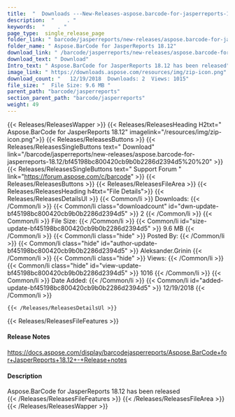 ```yaml
---
title:  "  Downloads ---New-Releases-aspose.barcode-for-jasperreports-18.12 . " 
description:  "    . " 
keywords:  "    . " 
page_type:  single_release_page
folder_link: " barcode/jasperreports/new-releases/aspose.barcode-for-jasperreports-18.12/"
folder_name: " Aspose.BarCode for JasperReports 18.12"
download_link: " /barcode/jasperreports/new-releases/aspose.barcode-for-jasperreports-18.12/bf45198bc800420cb9b0b2286d2394d5"
download_text: " Download"
Intro_text: " Aspose.BarCode for JasperReports 18.12 has been released"
image_link: " https://downloads.aspose.com/resources/img/zip-icon.png"
download_count: "   12/19/2018  Downloads: 2  Views: 1015"
file_size: "  File Size: 9.6 MB "
parent_path: "barcode/jasperreports"
section_parent_path: "barcode/jasperreports"
weight: 49 
---
```


{{< Releases/ReleasesWapper >}}
  {{< Releases/ReleasesHeading H2txt=" Aspose.BarCode for JasperReports 18.12" imagelink="/resources/img/zip-icon.png">}}
  {{< Releases/ReleasesButtons >}}
    {{< Releases/ReleasesSingleButtons text=" Download" link="/barcode/jasperreports/new-releases/aspose.barcode-for-jasperreports-18.12/bf45198bc800420cb9b0b2286d2394d5%20%20" >}}
    {{< Releases/ReleasesSingleButtons text=" Support Forum " link="https://forum.aspose.com/c/barcode" >}}
  {{< Releases/ReleasesButtons >}}
  {{< Releases/ReleasesFileArea >}}
    {{< Releases/ReleasesHeading h4txt="File Details">}}
    {{< Releases/ReleasesDetailsUl >}}
            {{< Common/li  >}} Downloads: {{< /Common/li >}} 
      {{< Common/li class="downloadcount" id="dwn-update-bf45198bc800420cb9b0b2286d2394d5" >}} 2 {{< /Common/li >}} 
      {{< Common/li  >}} File Size: {{< /Common/li >}} 
      {{< Common/li id="size-update-bf45198bc800420cb9b0b2286d2394d5" >}} 9.6 MB {{< /Common/li >}} 
      {{< Common/li  class="hide" >}} Posted By: {{< /Common/li >}} 
      {{< Common/li class="hide" id="author-update-bf45198bc800420cb9b0b2286d2394d5" >}} Aleksander.Grinin {{< /Common/li >}} 
      {{< Common/li class="hide"  >}} Views: {{< /Common/li >}} 
      {{< Common/li class="hide" id="view-update-bf45198bc800420cb9b0b2286d2394d5" >}} 1016 {{< /Common/li >}} 
      {{< Common/li  >}} Date Added: {{< /Common/li >}} 
      {{< Common/li id="added-update-bf45198bc800420cb9b0b2286d2394d5" >}} 12/19/2018 {{< /Common/li >}} 

    {{< /Releases/ReleasesDetailsUl >}}

  {{< Releases/ReleasesFileFeatures >}}
      <h4>Release Notes</h4><div><a href="https://docs.aspose.com/display/barcodejasperreports/Aspose.BarCode+for+JasperReports+18.12+-+Release+notes">https://docs.aspose.com/display/barcodejasperreports/Aspose.BarCode+for+JasperReports+18.12+-+Release+notes</a></div><h4>Description</h4><div class="HTMLDescription">Aspose.BarCode for JasperReports 18.12 has been released</div>
  {{< /Releases/ReleasesFileFeatures >}}
 {{< /Releases/ReleasesFileArea >}}
{{< /Releases/ReleasesWapper >}}


